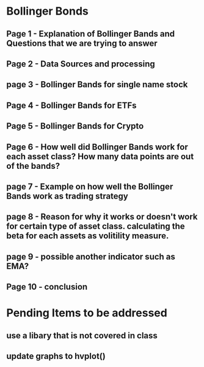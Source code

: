 # Bollinger Bonds
## Page 1 - Explanation of Bollinger Bands and Questions that we are trying to answer
## Page 2 - Data Sources and processing
## page 3 - Bollinger Bands for single name stock
## Page 4 - Bollinger Bands for ETFs
## Page 5 - Bollinger Bands for Crypto
## Page 6 - How well did Bollinger Bands work for each asset class? How many data points are out of the bands? 
## page 7 - Example on how well the Bollinger Bands work as trading strategy
## page 8 - Reason for why it works or doesn't work for certain type of asset class. calculating the beta for each assets as volitility measure. 
## page 9 - possible another indicator such as EMA?
## Page 10 - conclusion

# Pending Items to be addressed
## use a libary that is not covered in class
## update graphs to hvplot()
